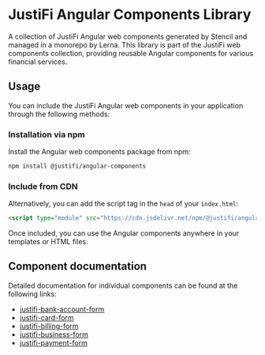 # JustiFi Angular Components Library

A collection of JustiFi Angular web components generated by Stencil and managed in a monorepo by Lerna. This library is part of the JustiFi web components collection, providing reusable Angular components for various financial services.

## Usage

You can include the JustiFi Angular web components in your application through the following methods:

### Installation via npm

Install the Angular web components package from npm:

```bash
npm install @justifi/angular-components
```

### Include from CDN

Alternatively, you can add the script tag in the `head` of your `index.html`:

```html
<script type="module" src="https://cdn.jsdelivr.net/npm/@justifi/angular-components@2.1.0/dist/angular-components/angular-components.esm.js"></script>
```

Once included, you can use the Angular components anywhere in your templates or HTML files.

## Component documentation

Detailed documentation for individual components can be found at the following links:

- [justifi-bank-account-form](https://github.com/justifi-tech/web-component-library/tree/main/stencil-library/src/components/bank-account-form#justifi-bank-account-form)
- [justifi-card-form](https://github.com/justifi-tech/web-component-library/tree/main/stencil-library/src/components/card-form#justifi-card-form)
- [justifi-billing-form](https://github.com/justifi-tech/web-component-library/tree/main/stencil-library/src/components/billing-form#justifi-billing-form)
- [justifi-business-form](https://github.com/justifi-tech/web-component-library/tree/main/stencil-library/src/components/business-form#justifi-business-form)
- [justifi-payment-form](https://github.com/justifi-tech/web-component-library/tree/main/stencil-library/src/components/payment-form#justifi-payment-form)
